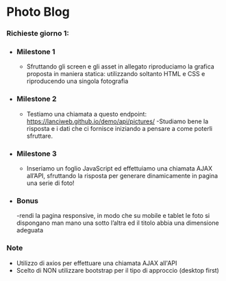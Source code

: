 #  Photo Blog

### Richieste giorno 1: 

- ### Milestone 1
  - Sfruttando gli screen e gli asset in allegato riproduciamo la grafica proposta in maniera statica: utilizzando soltanto HTML e CSS e riproducendo una singola fotografia

- ### Milestone 2

  - Testiamo una chiamata a questo endpoint: https://lanciweb.github.io/demo/api/pictures/
  -Studiamo bene la risposta e i dati che ci fornisce iniziando a pensare a come poterli sfruttare.


- ### Milestone 3

  - Inseriamo un foglio JavaScript ed effettuiamo una chiamata AJAX all’API, sfruttando la risposta per generare dinamicamente in pagina una serie di foto!


- ### Bonus 

  -rendi la pagina responsive, in modo che su mobile e tablet le foto si dispongano man mano una sotto l’altra ed il titolo abbia una dimensione adeguata


### Note 

- Utilizzo di axios per effettuare una chiamata AJAX all'API 
- Scelto di NON utilizzare bootstrap per il tipo di approccio (desktop first)
